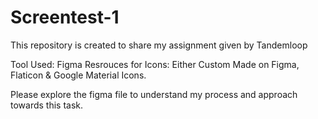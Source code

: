 # Screentest-1
This repository is created to share my assignment given by Tandemloop

Tool Used: Figma
Resrouces for Icons: Either Custom Made on Figma, Flaticon & Google Material Icons.

Please explore the figma file to understand my process and approach towards this task.
